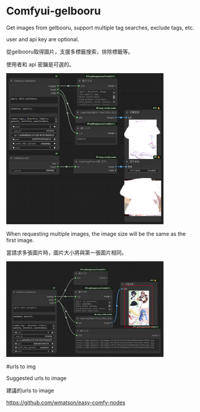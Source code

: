 # Comfyui-gelbooru




Get images from gelbooru, support multiple tag searches, exclude tags, etc.

user and api key are optional.


從gelbooru取得圖片，支援多標籤搜索，排除標籤等。

使用者和 api 密鑰是可選的。

<img src='1.png' width='420'>

When requesting multiple images, the image size will be the same as the first image.

當請求多張圖片時，圖片大小將與第一張圖片相同。

<img src='2.png' width='420'>

#urls to img

Suggested urls to image

建議的urls to image

https://github.com/wmatson/easy-comfy-nodes
